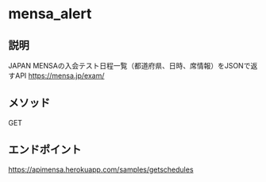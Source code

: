 # mensa_alert

## 説明

JAPAN MENSAの入会テスト日程一覧（都道府県、日時、席情報）をJSONで返すAPI
https://mensa.jp/exam/

## メソッド

GET

## エンドポイント

https://apimensa.herokuapp.com/samples/getschedules
